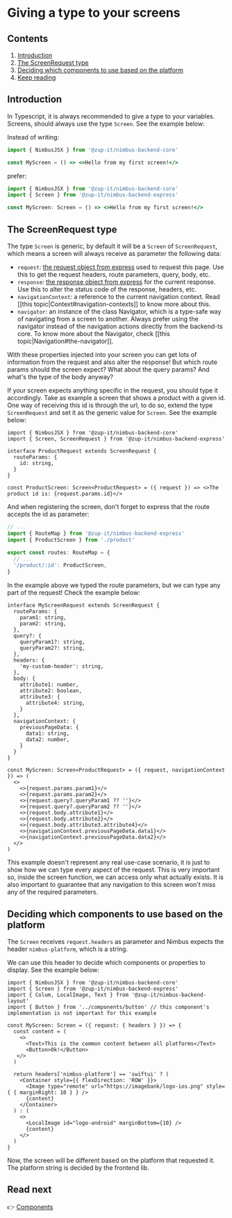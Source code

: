 # Giving a type to your screens
## Contents
1. [Introduction](#introduction)
1. [The ScreenRequest type](#the-screenrequest-type)
1. [Deciding which components to use based on the platform](#deciding-which-components-to-use-based-on-the-platform)
1. [Keep reading](#keep-reading)

## Introduction
In Typescript, it is always recommended to give a type to your variables. Screens, should always use the type `Screen`.
See the example below:

Instead of writing:
```jsx
import { NimbusJSX } from '@zup-it/nimbus-backend-core'

const MyScreen = () => <>Hello from my first screen!</>
```

prefer:
```jsx
import { NimbusJSX } from '@zup-it/nimbus-backend-core'
import { Screen } from '@zup-it/nimbus-backend-express'

const MyScreen: Screen = () => <>Hello from my first screen!</>
```

## The ScreenRequest type
The type `Screen` is generic, by default it will be a `Screen` of `ScreenRequest`, which means a screen will always
receive as parameter the following data:

- `request`: [the request object from express](https://expressjs.com/en/4x/api.html#req) used to request this page.
Use this to get the request headers, route parameters, query, body, etc.
- `response`: [the response object from express](https://expressjs.com/en/4x/api.html#res) for the current response.
Use this to alter the status code of the response, headers, etc.
- `navigationContext`: a reference to the current navigation context. Read [[this topic|Context#navigation-contexts]]
to know more about this.
- `navigator`: an instance of the class Navigator, which is a type-safe way of navigating from a screen to another.
Always prefer using the navigator instead of the navigation actions directly from the backend-ts core. To know more
about the Navigator, check [[this topic|Navigation#the-navigator]].

With these properties injected into your screen you can get lots of information from the request and also alter the
response! But which route params should the screen expect? What about the query params? And what's the type of the
body anyway?

If your screen expects anything specific in the request, you should type it accordingly. Take as example a screen
that shows a product with a given id. One way of receiving this id is through the url, to do so, extend the type
`ScreenRequest` and set it as the generic value for `Screen`. See the example below:

```tsx
import { NimbusJSX } from '@zup-it/nimbus-backend-core'
import { Screen, ScreenRequest } from '@zup-it/nimbus-backend-express'

interface ProductRequest extends ScreenRequest {
  routeParams: {
    id: string,
  }
}

const ProductScreen: Screen<ProductRequest> = ({ request }) => <>The product id is: {request.params.id}</>
```

And when registering the screen, don't forget to express that the route accepts the id as parameter:

```typescript
// ...
import { RouteMap } from '@zup-it/nimbus-backend-express'
import { ProductScreen } from './product'

export const routes: RouteMap = {
  // ...
  '/product/:id': ProductScreen,
}
```

In the example above we typed the route parameters, but we can type any part of the request! Check the example below:

```tsx
interface MyScreenRequest extends ScreenRequest {
  routeParams: {
    param1: string,
    param2: string,
  },
  query?: {
    queryParam1?: string,
    queryParam2?: string,
  },
  headers: {
    'my-custom-header': string,
  },
  body: {
    attribute1: number,
    attribute2: boolean,
    attribute3: {
      attribute4: string,
    }
  },
  navigationContext: {
    previousPageData: {
      data1: string,
      data2: number,
    }
  }
}

const MyScreen: Screen<ProductRequest> = ({ request, navigationContext }) => (
  <>
    <>{request.params.param1}</>
    <>{request.params.param2}</>
    <>{request.query?.queryParam1 ?? ''}</>
    <>{request.query?.queryParam2 ?? ''}</>
    <>{request.body.attribute1}</>
    <>{request.body.attribute2}</>
    <>{request.body.attribute3.attribute4}</>
    <>{navigationContext.previousPageData.data1}</>
    <>{navigationContext.previousPageData.data2}</>
  </>
)
```

This example doesn't represent any real use-case scenario, it is just to show how we can type every aspect of the
request. This is very important so, inside the screen function, we can access only what actually exists. It is also
important to guarantee that any navigation to this screen won't miss any of the required parameters.

## Deciding which components to use based on the platform
The `Screen` receives `request.headers` as parameter and Nimbus expects the header `nimbus-platform`, which is a string.

We can use this header to decide which components or properties to display. See the example below:

```tsx
import { NimbusJSX } from '@zup-it/nimbus-backend-core'
import { Screen } from '@zup-it/nimbus-backend-express'
import { Colum, LocalImage, Text } from '@zup-it/nimbus-backend-layout'
import { Button } from '../components/button' // this component's implementation is not important for this example

const MyScreen: Screen = ({ request: { headers } }) => {
  const content = (
    <>
      <Text>This is the common content between all platforms</Text>
      <Button>Ok!</Button>
   </>
  )

  return headers['nimbus-platform'] == 'swiftui' ? (
    <Container style={{ flexDirection: 'ROW' }}>
      <Image type="remote" url="https://imagebank/logo-ios.png" style={ { marginRight: 10 } } />
      {content}
    </Container>
  ) : (
    <>
      <LocalImage id="logo-android" marginBottom={10} />
      {content}
    </>
  )
}
```

Now, the screen will be different based on the platform that requested it. The platform string is decided by the frontend lib.

## Read next
:point_right: [Components](component.md)

